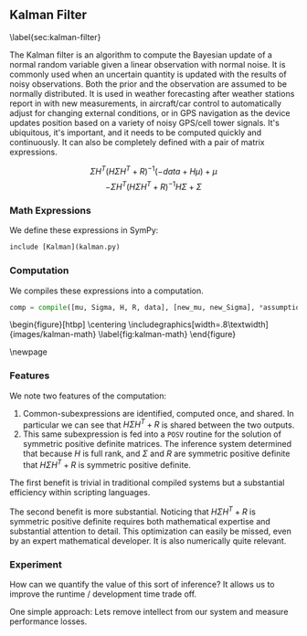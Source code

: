 
Kalman Filter
-------------

\label{sec:kalman-filter}

The Kalman filter is an algorithm to compute the Bayesian update of a normal random variable given a linear observation with normal noise.  It is commonly used when an uncertain quantity is updated with the results of noisy observations.  Both the prior and the observation are assumed to be normally distributed.  It is used in weather forecasting after weather stations report in with new measurements, in aircraft/car control to automatically adjust for changing external conditions, or in GPS navigation as the device updates position based on a variety of noisy GPS/cell tower signals.   It's ubiquitous, it's important, and it needs to be computed quickly and continuously.  It can also be completely defined with a pair of matrix expressions.

$$ \Sigma H^T \left(H \Sigma H^T + R\right)^{-1} \left(-data + H \mu\right) + \mu $$
$$ - \Sigma H^T \left(H \Sigma H^T + R\right)^{-1} H \Sigma + \Sigma $$

### Math Expressions

We define these expressions in SymPy:

~~~~~~~~~~~~~~~Python
include [Kalman](kalman.py)
~~~~~~~~~~~~~~~

### Computation

We compiles these expressions into a computation.

~~~~~~~~~~~~~~~Python
comp = compile([mu, Sigma, H, R, data], [new_mu, new_Sigma], *assumptions)
~~~~~~~~~~~~~~~

\begin{figure}[htbp]
\centering
\includegraphics[width=.8\textwidth]{images/kalman-math}
\label{fig:kalman-math}
\end{figure}

\newpage

### Features 

We note two features of the computation:

1.  Common-subexpressions are identified, computed once, and shared.  In particular we can see that $H \Sigma H^T + R$ is shared between the two outputs.
2.  This same subexpression is fed into a `POSV` routine for the solution of symmetric positive definite matrices.  The inference system determined that because $H$ is full rank, and $\Sigma$ and $R$ are symmetric positive definite that $H \Sigma H^T + R$ is symmetric positive definite.

The first benefit is trivial in traditional compiled systems but a substantial efficiency within scripting languages.  

The second benefit is more substantial.  Noticing that $H \Sigma H^T + R$ is symmetric positive definite requires both mathematical expertise and substantial attention to detail.  This optimization can easily be missed, even by an expert mathematical developer.  It is also numerically quite relevant.

### Experiment

How can we quantify the value of this sort of inference?  It allows us to improve the runtime / development time trade off.

One simple approach:  Lets remove intellect from our system and measure performance losses.
